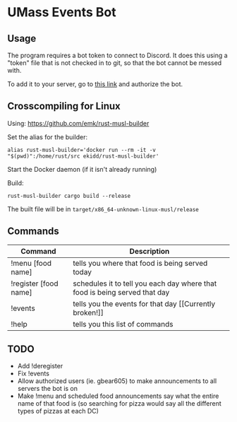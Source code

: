 # UMass Events Bot

## Usage

The program requires a bot token to connect to Discord. It does this using a "token" file that is not checked in to git, so that the bot cannot be messed with.

To add it to your server, go to [this link](https://discordapp.com/api/oauth2/authorize?client_id=355392985912836097&scope=bot&permissions=1) and authorize the bot.

## Crosscompiling for Linux

Using: https://github.com/emk/rust-musl-builder

Set the alias for the builder:

``alias rust-musl-builder='docker run --rm -it -v "$(pwd)":/home/rust/src ekidd/rust-musl-builder'``

Start the Docker daemon (if it isn't already running)

Build:

``rust-musl-builder cargo build --release``

The built file will be in ``target/x86_64-unknown-linux-musl/release``

## Commands

| Command               | Description                                                                 |
| --------------------- | --------------------------------------------------------------------------- |
| !menu [food name]     | tells you where that food is being served today                             |
| !register [food name] | schedules it to tell you each day where that food is being served that day  |
| !events               | tells you the events for that day [[Currently broken!]]                     |
| !help                 | tells you this list of commands                                             |

## TODO

* Add !deregister
* Fix !events
* Allow authorized users (ie. gbear605) to make announcements to all servers the bot is on
* Make !menu and scheduled food announcements say what the entire name of that food is (so searching for pizza would say all the different types of pizzas at each DC)
